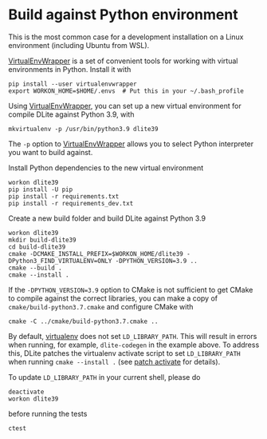 Build against Python environment
================================
This is the most common case for a development installation on a Linux environment (including Ubuntu from WSL).

[VirtualEnvWrapper] is a set of convenient tools for working with virtual environments in Python.
Install it with

    pip install --user virtualenvwrapper
    export WORKON_HOME=$HOME/.envs  # Put this in your ~/.bash_profile

Using [VirtualEnvWrapper], you can set up a new virtual environment for compile DLite against Python 3.9, with

    mkvirtualenv -p /usr/bin/python3.9 dlite39

The `-p` option to [VirtualEnvWrapper] allows you to select Python interpreter you want to build against.

Install Python dependencies to the new virtual environment

    workon dlite39
    pip install -U pip
    pip install -r requirements.txt
    pip install -r requirements_dev.txt

Create a new build folder and build DLite against Python 3.9

    workon dlite39
    mkdir build-dlite39
    cd build-dlite39
    cmake -DCMAKE_INSTALL_PREFIX=$WORKON_HOME/dlite39 -DPython3_FIND_VIRTUALENV=ONLY -DPYTHON_VERSION=3.9 ..
    cmake --build .
    cmake --install .

If the `-DPYTHON_VERSION=3.9` option to CMake is not sufficient to get CMake to compile against the correct libraries, you can make a copy of `cmake/build-python3.7.cmake` and configure CMake with

    cmake -C ../cmake/build-python3.7.cmake ..

By default, [virtualenv] does not set `LD_LIBRARY_PATH`.
This will result in errors when running, for example, `dlite-codegen` in the example above.
To address this, DLite patches the virtualenv activate script to set `LD_LIBRARY_PATH` when running `cmake --install .` (see [patch activate] for details).

To update `LD_LIBRARY_PATH` in your current shell, please do

    deactivate
    workon dlite39

before running the tests

    ctest


[virtualenv]: https://docs.python.org/3/library/venv.html
[VirtualEnvWrapper]: https://virtualenvwrapper.readthedocs.io/en/latest/
[patch activate]: https://sintef.github.io/dlite/getting_started/build/patch_activate.html
